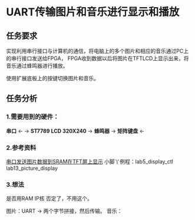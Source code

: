# UART传输图片和音乐进行显示和播放

## 任务要求

实现利用串行接口与计算机的通信，将电脑上的多个图片和相应的音乐通过PC上的串行接口发送给FPGA，
FPGA收到数据以后将图片在TFTLCD上显示出来，将音乐通过蜂鸣器进行播放。

使用扩展底板上的按键切换图片和音乐。

## 任务分析

### 1.需要用到的硬件：
**串口** <- ->
**ST7789 LCD 320X240** ->
**蜂鸣器**  ->
**矩阵键盘** <-

### 2.参考资料
[串口发送图片数据到SRAM在TFT屏上显示](https://www.cnblogs.com/xiaomeige/p/6478658.html)
小脚丫例程：lab5_display_ctl lab13_picture_display

### 3.想法
是否用RAM IP核
否定了，不用这个。

图片：UART -> 两个字节拼接，然后传输。
音乐：

